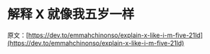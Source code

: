 # 解释 X 就像我五岁一样

原文：[https://dev.to/emmahchinonso/explain-x-like-i-m-five-21ld](https://dev.to/emmahchinonso/explain-x-like-i-m-five-21ld)